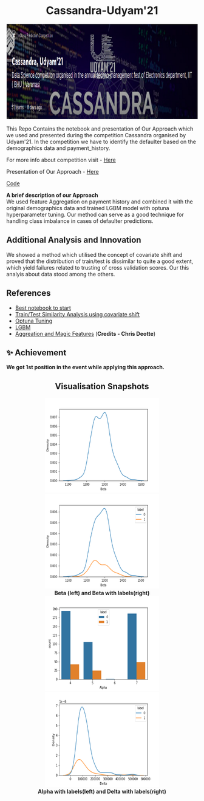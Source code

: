 <h1 align="center"> Cassandra-Udyam'21</h1>

<p align="center">
    <img height="250" width="1000" src="Cassandra images/comp.png">
</p>

This Repo Contains the notebook and presentation of Our Approach which we used and presented during the competition Cassandra organised by Udyam'21.
In the competition we have to identify the defaulter based on the demographics data and payment_history.<br>

For more info about competition visit - [Here](https://www.kaggle.com/c/cassandra-udyam21)

Presentation of Our Approach - [Here](https://www.canva.com/design/DAEb9SgEPfU/PyGTl3_zXOAIScjpzl86Cg/view?utm_content=DAEb9SgEPfU&utm_campaign=designshare&utm_medium=link&utm_source=publishsharelink)

[Code](cassandra-21-creatorz.ipynb)

<b>A brief description of our Approach</b><br>
We used feature Aggregation on payment history and combined it with the original demographics data and trained LGBM model with optuna hyperparameter tuning.
Our method can serve as a good technique for handling class imbalance in cases of defaulter predictions.

## Additional Analysis and Innovation
We showed a method which utilised the concept of covariate shift and proved that the distribution of train/test is dissimilar to quite a good extent, which yield failures related to trusting of cross validation scores. Our this analyis about data stood among the others.

## References

 - [Best notebook to start](https://www.kaggle.com/yassineghouzam/titanic-top-4-with-ensemble-modeling)
 - [Train/Test Similarity Analysis using covariate shift](https://www.kaggle.com/shikhar1/train-test-similarity)
 - [Optuna Tuning](https://towardsdatascience.com/how-to-make-your-model-awesome-with-optuna-b56d490368af)
 - [LGBM](https://medium.com/@pushkarmandot/https-medium-com-pushkarmandot-what-is-lightgbm-how-to-implement-it-how-to-fine-tune-the-parameters-60347819b7fc)
 - [Aggreation and Magic Features](https://www.kaggle.com/cdeotte/xgb-fraud-with-magic-0-9600) (**Credits - Chris Deotte**)
  
## :sparkles: Achievement

**We got 1st position in the event while applying this approach.**

<h2 align = "center"> Visualisation Snapshots </h2>

<p align="center">
    <img height="250" width="300" src="Cassandra images/Beta_C.png">
    <img  height="250" width="300" src="Cassandra images/Beta.png"><br>
    <b>Beta (left) and Beta with labels(right)</b><br>
    <img height="250" width="300" src="Cassandra images/Alpha.png">
    <img  height="250" width="300" src="Cassandra images/Delta.png"><br>
    <b>Alpha with labels(left) and Delta with labels(right)</b><br>
 </p>

